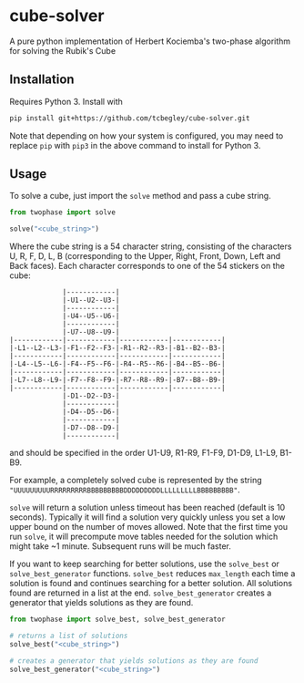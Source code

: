 # cube-solver

A pure python implementation of Herbert Kociemba's two-phase algorithm for solving the Rubik's Cube

## Installation

Requires Python 3. Install with

```sh
pip install git+https://github.com/tcbegley/cube-solver.git
```

Note that depending on how your system is configured, you may need to replace `pip` with `pip3` in the above command to install for Python 3.

## Usage

To solve a cube, just import the `solve` method and pass a cube string.

```python
from twophase import solve

solve("<cube_string>")
```

Where the cube string is a 54 character string, consisting of the characters U, R, F, D, L, B (corresponding to the Upper, Right, Front, Down, Left and Back faces). Each character corresponds to one of the 54 stickers on the cube:

```plaintext
             |------------|
             |-U1--U2--U3-|
             |------------|
             |-U4--U5--U6-|
             |------------|
             |-U7--U8--U9-|
|------------|------------|------------|------------|
|-L1--L2--L3-|-F1--F2--F3-|-R1--R2--R3-|-B1--B2--B3-|
|------------|------------|------------|------------|
|-L4--L5--L6-|-F4--F5--F6-|-R4--R5--R6-|-B4--B5--B6-|
|------------|------------|------------|------------|
|-L7--L8--L9-|-F7--F8--F9-|-R7--R8--R9-|-B7--B8--B9-|
|------------|------------|------------|------------|
             |-D1--D2--D3-|
             |------------|
             |-D4--D5--D6-|
             |------------|
             |-D7--D8--D9-|
             |------------|
```

and should be specified in the order U1-U9, R1-R9, F1-F9, D1-D9, L1-L9, B1-B9.

For example, a completely solved cube is represented by the string `"UUUUUUUUURRRRRRRRRBBBBBBBBBDDDDDDDDDLLLLLLLLLBBBBBBBBB"`.

`solve` will return a solution unless timeout has been reached (default is 10 seconds). Typically it will find a solution very quickly unless you set a low upper bound on the number of moves allowed. Note that the first time you run `solve`, it will precompute move tables needed for the solution which might take ~1 minute. Subsequent runs will be much faster.

If you want to keep searching for better solutions, use the `solve_best` or
`solve_best_generator` functions. `solve_best` reduces `max_length` each time a
solution is found and continues searching for a better solution. All solutions
found are returned in a list at the end. `solve_best_generator` creates a
generator that yields solutions as they are found.

```python
from twophase import solve_best, solve_best_generator

# returns a list of solutions
solve_best("<cube_string>")

# creates a generator that yields solutions as they are found
solve_best_generator("<cube_string>")
```
